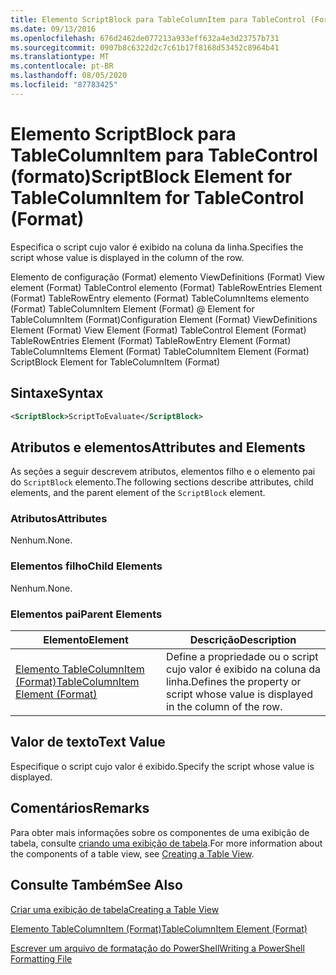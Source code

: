 ```yaml
---
title: Elemento ScriptBlock para TableColumnItem para TableControl (Format) | Microsoft Docs
ms.date: 09/13/2016
ms.openlocfilehash: 676d2462de077213a933eff632a4e3d23757b731
ms.sourcegitcommit: 0907b8c6322d2c7c61b17f8168d53452c8964b41
ms.translationtype: MT
ms.contentlocale: pt-BR
ms.lasthandoff: 08/05/2020
ms.locfileid: "87783425"
---
```

# <a name="scriptblock-element-for-tablecolumnitem-for-tablecontrol-format"></a><span data-ttu-id="88d6e-102">Elemento ScriptBlock para TableColumnItem para TableControl (formato)</span><span class="sxs-lookup"><span data-stu-id="88d6e-102">ScriptBlock Element for TableColumnItem for TableControl (Format)</span></span>

<span data-ttu-id="88d6e-103">Especifica o script cujo valor é exibido na coluna da linha.</span><span class="sxs-lookup"><span data-stu-id="88d6e-103">Specifies the script whose value is displayed in the column of the row.</span></span>

<span data-ttu-id="88d6e-104">Elemento de configuração (Format) elemento ViewDefinitions (Format) View element (Format) TableControl elemento (Format) TableRowEntries Element (Format) TableRowEntry elemento (Format) TableColumnItems elemento (Format) TableColumnItem Element (Format) @ Element for TableColumnItem (Format)</span><span class="sxs-lookup"><span data-stu-id="88d6e-104">Configuration Element (Format) ViewDefinitions Element (Format) View Element (Format) TableControl Element (Format) TableRowEntries Element (Format) TableRowEntry Element (Format) TableColumnItems Element (Format) TableColumnItem Element (Format) ScriptBlock Element for TableColumnItem (Format)</span></span>

## <a name="syntax"></a><span data-ttu-id="88d6e-105">Sintaxe</span><span class="sxs-lookup"><span data-stu-id="88d6e-105">Syntax</span></span>

```xml
<ScriptBlock>ScriptToEvaluate</ScriptBlock>
```

## <a name="attributes-and-elements"></a><span data-ttu-id="88d6e-106">Atributos e elementos</span><span class="sxs-lookup"><span data-stu-id="88d6e-106">Attributes and Elements</span></span>

<span data-ttu-id="88d6e-107">As seções a seguir descrevem atributos, elementos filho e o elemento pai do `ScriptBlock` elemento.</span><span class="sxs-lookup"><span data-stu-id="88d6e-107">The following sections describe attributes, child elements, and the parent element of the `ScriptBlock` element.</span></span>

### <a name="attributes"></a><span data-ttu-id="88d6e-108">Atributos</span><span class="sxs-lookup"><span data-stu-id="88d6e-108">Attributes</span></span>

<span data-ttu-id="88d6e-109">Nenhum.</span><span class="sxs-lookup"><span data-stu-id="88d6e-109">None.</span></span>

### <a name="child-elements"></a><span data-ttu-id="88d6e-110">Elementos filho</span><span class="sxs-lookup"><span data-stu-id="88d6e-110">Child Elements</span></span>

<span data-ttu-id="88d6e-111">Nenhum.</span><span class="sxs-lookup"><span data-stu-id="88d6e-111">None.</span></span>

### <a name="parent-elements"></a><span data-ttu-id="88d6e-112">Elementos pai</span><span class="sxs-lookup"><span data-stu-id="88d6e-112">Parent Elements</span></span>

|<span data-ttu-id="88d6e-113">Elemento</span><span class="sxs-lookup"><span data-stu-id="88d6e-113">Element</span></span>|<span data-ttu-id="88d6e-114">Descrição</span><span class="sxs-lookup"><span data-stu-id="88d6e-114">Description</span></span>|
|-------------|-----------------|
|[<span data-ttu-id="88d6e-115">Elemento TableColumnItem (Format)</span><span class="sxs-lookup"><span data-stu-id="88d6e-115">TableColumnItem Element (Format)</span></span>](./tablecolumnitem-element-for-tablecolumnitems-for-tablecontrol-format.md)|<span data-ttu-id="88d6e-116">Define a propriedade ou o script cujo valor é exibido na coluna da linha.</span><span class="sxs-lookup"><span data-stu-id="88d6e-116">Defines the property or script whose value is displayed in the column of the row.</span></span>|

## <a name="text-value"></a><span data-ttu-id="88d6e-117">Valor de texto</span><span class="sxs-lookup"><span data-stu-id="88d6e-117">Text Value</span></span>

<span data-ttu-id="88d6e-118">Especifique o script cujo valor é exibido.</span><span class="sxs-lookup"><span data-stu-id="88d6e-118">Specify the script whose value is displayed.</span></span>

## <a name="remarks"></a><span data-ttu-id="88d6e-119">Comentários</span><span class="sxs-lookup"><span data-stu-id="88d6e-119">Remarks</span></span>

<span data-ttu-id="88d6e-120">Para obter mais informações sobre os componentes de uma exibição de tabela, consulte [criando uma exibição de tabela](./creating-a-table-view.md).</span><span class="sxs-lookup"><span data-stu-id="88d6e-120">For more information about the components of a table view, see [Creating a Table View](./creating-a-table-view.md).</span></span>

## <a name="see-also"></a><span data-ttu-id="88d6e-121">Consulte Também</span><span class="sxs-lookup"><span data-stu-id="88d6e-121">See Also</span></span>

[<span data-ttu-id="88d6e-122">Criar uma exibição de tabela</span><span class="sxs-lookup"><span data-stu-id="88d6e-122">Creating a Table View</span></span>](./creating-a-table-view.md)

[<span data-ttu-id="88d6e-123">Elemento TableColumnItem (Format)</span><span class="sxs-lookup"><span data-stu-id="88d6e-123">TableColumnItem Element (Format)</span></span>](./tablecolumnitem-element-for-tablecolumnitems-for-tablecontrol-format.md)

[<span data-ttu-id="88d6e-124">Escrever um arquivo de formatação do PowerShell</span><span class="sxs-lookup"><span data-stu-id="88d6e-124">Writing a PowerShell Formatting File</span></span>](./writing-a-powershell-formatting-file.md)
